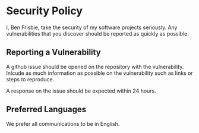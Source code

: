 # Security Policy
I, Ben Frisbie, take the security of my software projects seriously. Any vulnerabilities that you discover should be reported as quickly as possible.

## Reporting a Vulnerability
A github issue should be opened on the repository with the vulnerability. Inlcude as much information as possible on the vulnerability such as links or steps to reproduce.

A response on the issue should be expected within 24 hours.

## Preferred Languages
We prefer all communications to be in English.
